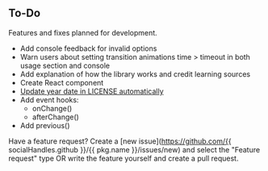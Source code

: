 ## To-Do

Features and fixes planned for development.

-  Add console feedback for invalid options
-  Warn users about setting transition animations time > timeout in both usage section and console
-  Add explanation of how the library works and credit learning sources
-  Create React component
-  [Update year date in LICENSE automatically](https://github.com/marketplace/actions/update-license-copyright-year-s)
-  Add event hooks:
   -  onChange()
   -  afterChange()
-  Add previous()

Have a feature request? Create a [new issue](https://github.com/{{ socialHandles.github }}/{{ pkg.name }}/issues/new) and select the "Feature request" type OR write the feature yourself and create a pull request.
